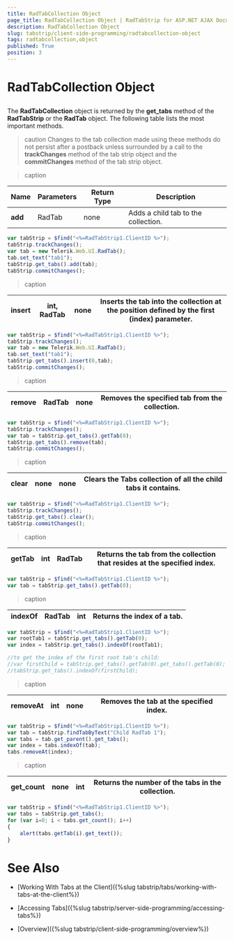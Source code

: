 ```yaml
---
title: RadTabCollection Object
page_title: RadTabCollection Object | RadTabStrip for ASP.NET AJAX Documentation
description: RadTabCollection Object
slug: tabstrip/client-side-programming/radtabcollection-object
tags: radtabcollection,object
published: True
position: 3
---
```


# RadTabCollection Object

## 

The **RadTabCollection** object is returned by the **get_tabs** method of the **RadTabStrip** or the **RadTab** object. The following table lists the most important methods.

>caution Changes to the tab collection made using these methods do not persist after a postback unless surrounded by a call to the **trackChanges** method of the tab strip object and the **commitChanges** method of the tab strip object.
>

>caption  

|  **Name**  |  **Parameters**  |  **Return Type**  |  **Description**  |
| ------ | ------ | ------ | ------ |
| **add** |RadTab|none|Adds a child tab to the collection.|

````JavaScript
var tabStrip = $find("<%=RadTabStrip1.ClientID %>");
tabStrip.trackChanges();
var tab = new Telerik.Web.UI.RadTab();
tab.set_text("tab1");
tabStrip.get_tabs().add(tab);
tabStrip.commitChanges(); 	
````


>caption  

|  **insert**  | int, RadTab | none | Inserts the tab into the collection at the position defined by the first (index) parameter. |
| ------ | ------ | ------ | ------ |

````JavaScript	
var tabStrip = $find("<%=RadTabStrip1.ClientID %>");
tabStrip.trackChanges();
var tab = new Telerik.Web.UI.RadTab();
tab.set_text("tab1");
tabStrip.get_tabs().insert(0,tab);
tabStrip.commitChanges(); 			
````

>caption  

|  **remove**  | RadTab | none | Removes the specified tab from the collection. |
| ------ | ------ | ------ | ------ |

````JavaScript	 
var tabStrip = $find("<%=RadTabStrip1.ClientID %>");
tabStrip.trackChanges();
var tab = tabStrip.get_tabs().getTab(0);
tabStrip.get_tabs().remove(tab);
tabStrip.commitChanges(); 	 
````


>caption  

|  **clear**  | none | none | Clears the Tabs collection of all the child tabs it contains. |
| ------ | ------ | ------ | ------ |

````JavaScript	
var tabStrip = $find("<%=RadTabStrip1.ClientID %>");
tabStrip.trackChanges();
tabStrip.get_tabs().clear();
tabStrip.commitChanges(); 			
````

>caption  

|  **getTab**  | int | RadTab | Returns the tab from the collection that resides at the specified index. |
| ------ | ------ | ------ | ------ |

````JavaScript
var tabStrip = $find("<%=RadTabStrip1.ClientID %>");
var tab = tabStrip.get_tabs().getTab(0); 		
````

>caption  

|  **indexOf**  | RadTab | int | Returns the index of a tab. |
| ------ | ------ | ------ | ------ |

````JavaScript	
var tabStrip = $find("<%=RadTabStrip1.ClientID %>");
var rootTab1 = tabStrip.get_tabs().getTab(0);
var index = tabStrip.get_tabs().indexOf(rootTab1);

//to get the index of the first root tab's child:
//var firstChild = tabStrip.get_tabs().getTab(0).get_tabs().getTab(0);
//tabStrip.get_tabs().indexOf(firstChild); 	
````


>caption  

|  **removeAt**  | int | none | Removes the tab at the specified index. |
| ------ | ------ | ------ | ------ |

````JavaScript
var tabStrip = $find("<%=RadTabStrip1.ClientID %>");
var tab = tabStrip.findTabByText("Child RadTab 1");
var tabs = tab.get_parent().get_tabs();
var index = tabs.indexOf(tab);
tabs.removeAt(index); 			
````

>caption  

|  **get_count**  | none | int | Returns the number of the tabs in the collection. |
| ------ | ------ | ------ | ------ |

````JavaScript 
var tabStrip = $find("<%=RadTabStrip1.ClientID %>");
var tabs = tabStrip.get_tabs();
for (var i=0; i < tabs.get_count(); i++)
{
	alert(tabs.getTab(i).get_text());
}   	 
````

# See Also

 * [Working With Tabs at the Client]({%slug tabstrip/tabs/working-with-tabs-at-the-client%})

 * [Accessing Tabs]({%slug tabstrip/server-side-programming/accessing-tabs%})

 * [Overview]({%slug tabstrip/client-side-programming/overview%})
